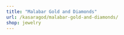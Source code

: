 ```yaml
---
title: "Malabar Gold and Diamonds"
url: /kasaragod/malabar-gold-and-diamonds/
shop: jewelry
---
```

